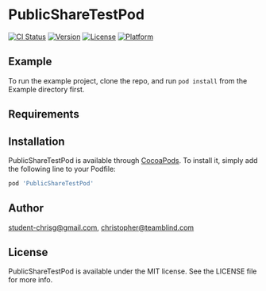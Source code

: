 # PublicShareTestPod

[![CI Status](https://img.shields.io/travis/student-chrisg@gmail.com/PublicShareTestPod.svg?style=flat)](https://travis-ci.org/student-chrisg@gmail.com/PublicShareTestPod)
[![Version](https://img.shields.io/cocoapods/v/PublicShareTestPod.svg?style=flat)](https://cocoapods.org/pods/PublicShareTestPod)
[![License](https://img.shields.io/cocoapods/l/PublicShareTestPod.svg?style=flat)](https://cocoapods.org/pods/PublicShareTestPod)
[![Platform](https://img.shields.io/cocoapods/p/PublicShareTestPod.svg?style=flat)](https://cocoapods.org/pods/PublicShareTestPod)

## Example

To run the example project, clone the repo, and run `pod install` from the Example directory first.

## Requirements

## Installation

PublicShareTestPod is available through [CocoaPods](https://cocoapods.org). To install
it, simply add the following line to your Podfile:

```ruby
pod 'PublicShareTestPod'
```

## Author

student-chrisg@gmail.com, christopher@teamblind.com

## License

PublicShareTestPod is available under the MIT license. See the LICENSE file for more info.
